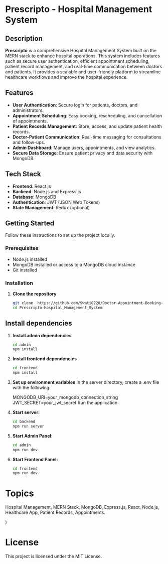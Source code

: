 # Prescripto - Hospital Management System

## Description
**Prescripto** is a comprehensive Hospital Management System built on the MERN stack to enhance hospital operations. This system includes features such as secure user authentication, efficient appointment scheduling, patient record management, and real-time communication between doctors and patients. It provides a scalable and user-friendly platform to streamline healthcare workflows and improve the hospital experience.

## Features
- **User Authentication**: Secure login for patients, doctors, and administrators.
- **Appointment Scheduling**: Easy booking, rescheduling, and cancellation of appointments.
- **Patient Records Management**: Store, access, and update patient health records.
- **Doctor-Patient Communication**: Real-time messaging for consultations and follow-ups.
- **Admin Dashboard**: Manage users, appointments, and view analytics.
- **Secure Data Storage**: Ensure patient privacy and data security with MongoDB.

## Tech Stack
- **Frontend**: React.js
- **Backend**: Node.js and Express.js
- **Database**: MongoDB
- **Authentication**: JWT (JSON Web Tokens)
- **State Management**: Redux (optional)

## Getting Started
Follow these instructions to set up the project locally.

### Prerequisites
- Node.js installed
- MongoDB installed or access to a MongoDB cloud instance
- Git installed

### Installation
1. **Clone the repository**
   ```bash
   git clone  https://github.com/Swati0228/Doctor-Appointment-Booking-App.git
   cd Prescripto-Hospital_Management_System

## Install dependencies

1. **Install admin dependencies**
   ```bash
   cd admin
   npm install
   ```

2. **Install frontend dependencies**
   ```bash
   cd frontend
   npm install
   ```

3. **Set up environment variables**
   In the server directory, create a .env file with the following:

   MONGODB_URI=your_mongodb_connection_string
   JWT_SECRET=your_jwt_secret
   Run the application

4. **Start server:**
   ```bash
   cd backend
   npm run server
   ```

5. **Start Admin Panel:**
   ```bash
   cd admin
   npm run dev
   ```

6. **Start Frontend Panel:**
   ```bash
   cd frontend
   npm run dev
   ```

# Topics
Hospital Management, MERN Stack, MongoDB, Express.js, React, Node.js, Healthcare App, Patient Records, Appointments.



)



# License
This project is licensed under the MIT License.
